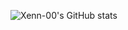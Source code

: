 ![Xenn-00's GitHub stats](https://github-readme-stats.vercel.app/api?username=Xenn-00&show_icons=true&theme=transparent)
